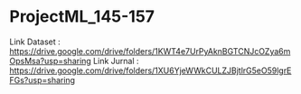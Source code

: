 # ProjectML_145-157

Link Dataset : https://drive.google.com/drive/folders/1KWT4e7UrPyAknBGTCNJcOZya6mOpsMsa?usp=sharing
Link Jurnal : https://drive.google.com/drive/folders/1XU6YjeWWkCULZJBjtlrG5eO59lgrEFGs?usp=sharing
